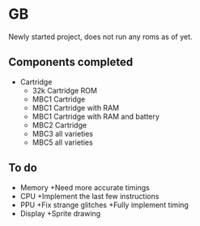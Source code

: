 # GB
Newly started project, does not run any roms as of yet.

## Components completed
* Cartridge
  + 32k Cartridge ROM
  + MBC1 Cartridge
  + MBC1 Cartridge with RAM
  + MBC1 Cartridge with RAM and battery
  + MBC2 Cartridge
  + MBC3 all varieties
  + MBC5 all varieties

## To do
* Memory
   +Need more accurate timings
* CPU
  +Implement the last few instructions
* PPU
  +Fix strange glitches 
  +Fully implement timing
* Display
  +Sprite drawing
